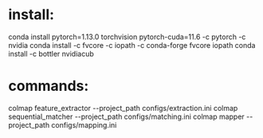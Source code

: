 
# install:
conda install pytorch=1.13.0 torchvision pytorch-cuda=11.6 -c pytorch -c nvidia
conda install -c fvcore -c iopath -c conda-forge fvcore iopath
conda install -c bottler nvidiacub



# commands: 
colmap feature_extractor --project_path configs/extraction.ini
colmap sequential_matcher --project_path configs/matching.ini
colmap mapper --project_path configs/mapping.ini